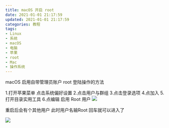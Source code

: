 ```yaml
---
title: macOS 开启 root
date: 2021-01-01 21:17:59
updated: 2021-01-01 21:17:59
categories: 教程
tags:
- Linux
- 系统
- macOS
- 电脑
- 苹果
- root
- Mac
- 操作系统
---
```

macOS 启用自带管理员账户 root 登陆操作的方法
<!-- more -->
1.打开苹果菜单 点击系统偏好设置
2.点击用户与群组
3.点击登录选项
4.点加入
5.打开目录实用工具
6.点编辑 启用 Root 用户
![  ][1]

重启后会有个其他用户 此时用户名输Root 回车就可以进入了

![  ][2]


  [1]: https://cos.mbrjun.cn/IMGS/2021/01/01/ma.png
  [2]: https://cos.mbrjun.cn/IMGS/2021/01/01/ac.png